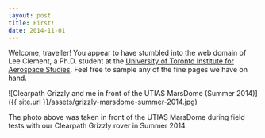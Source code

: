 ```yaml
---
layout: post
title: First!
date: 2014-11-01
---
```


Welcome, traveller! You appear to have stumbled into the web domain of Lee Clement, a Ph.D. student at the <a href="http://www.utias.utoronto.ca/">University of Toronto Institute for Aerospace Studies</a>. Feel free to sample any of the fine pages we have on hand.

![Clearpath Grizzly and me in front of the UTIAS MarsDome (Summer 2014)]({{ site.url }}/assets/grizzly-marsdome-summer-2014.jpg)

The photo above was taken in front of the UTIAS MarsDome during field tests with our Clearpath Grizzly rover in Summer 2014.